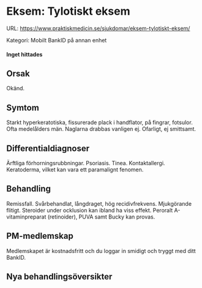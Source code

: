# Eksem: Tylotiskt eksem

URL: https://www.praktiskmedicin.se/sjukdomar/eksem-tylotiskt-eksem/



Kategori: Mobilt BankID på annan enhet

#### Inget hittades

## Orsak

Okänd.

## Symtom

Starkt hyperkeratotiska, fissurerade plack i handflator, på fingrar, fotsulor. Ofta medelålders män. Naglarna drabbas vanligen ej. Ofarligt, ej smittsamt.

## Differentialdiagnoser

Ärftliga förhorningsrubbningar. Psoriasis. Tinea. Kontaktallergi. Keratoderma, vilket kan vara ett paramalignt fenomen.

## Behandling

Remissfall. Svårbehandlat, långdraget, hög recidivfrekvens. Mjukgörande flitigt. Steroider under ocklusion kan ibland ha viss effekt. Peroralt A-vitaminpreparat (retinoider), PUVA samt Bucky kan provas.

## PM-medlemskap

Medlemskapet är kostnadsfritt och du loggar in smidigt och tryggt med ditt BankID.

## Nya behandlingsöversikter

